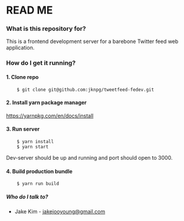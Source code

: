 # READ ME #

### What is this repository for? ###

This is a frontend development server for a barebone Twitter feed web application.

### How do I get it running? ###

#### 1. Clone repo ###
```
	$ git clone git@github.com:jknpg/tweetfeed-fedev.git
```

#### 2. Install yarn package manager ###

https://yarnpkg.com/en/docs/install


#### 3. Run server ###
```
	$ yarn install
	$ yarn start
```

Dev-server should be up and running and port should open to 3000.

#### 4. Build production bundle ###
```
	$ yarn run build
```


##### Who do I talk to? ####
* Jake Kim - jakejooyoung@gmail.com